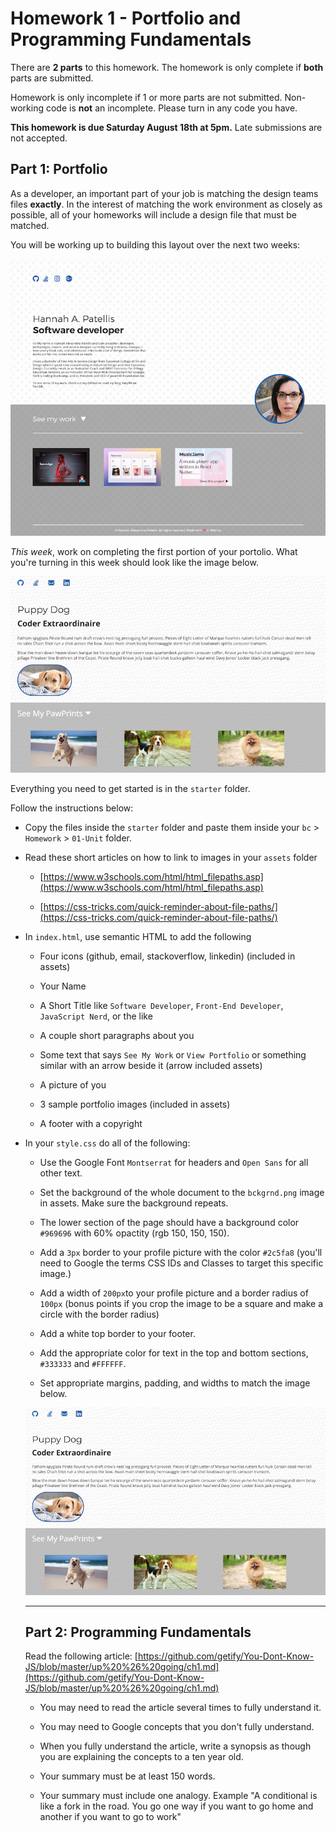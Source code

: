 # Homework 1 - Portfolio and Programming Fundamentals

There are **2 parts** to this homework. The homework is only complete if **both** parts are submitted.

Homework is only incomplete if 1 or more parts are not submitted. Non-working code is **not** an incomplete. Please turn in any code you have. 

**This homework is due Saturday August 18th at 5pm.** Late submissions are not accepted. 

## Part 1: Portfolio

As a developer, an important part of your job is matching the design teams files **exactly**. In the interest of matching the work environment as closely as possible, all of your homeworks will include a design file that must be matched. 

You will be working up to building this layout over the next two weeks:

![portfolio](images/portfolio.png)

*This week*, work on completing the first portion of your portolio. What you're turning in this week should look like the image below.

![partial portfolio](images/partial_port.png)

Everything you need to get started is in the `starter` folder. 

Follow the instructions below: 

* Copy the files inside the `starter` folder and paste them inside your `bc` > `Homework` > `01-Unit` folder. 

* Read these short articles on how to link to images in your `assets` folder 

  * [https://www.w3schools.com/html/html_filepaths.asp](https://www.w3schools.com/html/html_filepaths.asp)

  * [https://css-tricks.com/quick-reminder-about-file-paths/](https://css-tricks.com/quick-reminder-about-file-paths/)

* In `index.html`, use semantic HTML to add the following

  * Four icons (github, email, stackoverflow, linkedin) (included in assets)

  * Your Name

  * A Short Title like `Software Developer`, `Front-End Developer`, `JavaScript Nerd`, or the like 

  * A couple short paragraphs about you

  * Some text that says `See My Work` or `View Portfolio` or something similar with an arrow beside it (arrow included assets)

  * A picture of you

  * 3 sample portfolio images (included in assets)

  * A footer with a copyright

* In your `style.css` do all of the following:

  * Use the Google Font `Montserrat` for headers and `Open Sans` for all other text.

  * Set the background of the whole document to the `bckgrnd.png` image in assets. Make sure the background repeats.

  * The lower section of the page should have a background color `#969696` with 60% opactity (rgb 150, 150, 150). 

  * Add a `3px` border to your profile picture with the color `#2c5fa8` (you'll need to Google the terms CSS IDs and Classes to target this specific image.)

  * Add a width of `200px`to your profile picture and a border radius of `100px` (bonus points if you crop the image to be a square and make a circle with the border radius) 

  * Add a white top border to your footer.

  * Add the appropriate color for text in the top and bottom sections, `#333333` and `#FFFFFF`. 

  * Set appropriate margins, padding, and widths to match the image below.

  ![partial portfolio](images/partial_port.png)

  ---

  ## Part 2: Programming Fundamentals

  Read the following article: [https://github.com/getify/You-Dont-Know-JS/blob/master/up%20%26%20going/ch1.md](https://github.com/getify/You-Dont-Know-JS/blob/master/up%20%26%20going/ch1.md)

  * You may need to read the article several times to fully understand it. 

  * You may need to Google concepts that you don't fully understand. 

  * When you fully understand the article, write a synopsis as though you are explaining the concepts to a ten year old. 

  * Your summary must be at least 150 words.
  
  * Your summary must include one analogy. Example "A conditional is like a fork in the road. You go one way if you want to go home and another if you want to go to work"

  

